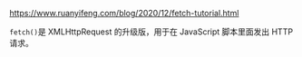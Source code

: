 <https://www.ruanyifeng.com/blog/2020/12/fetch-tutorial.html>

`fetch()`是 XMLHttpRequest 的升级版，用于在 JavaScript 脚本里面发出 HTTP 请求。


